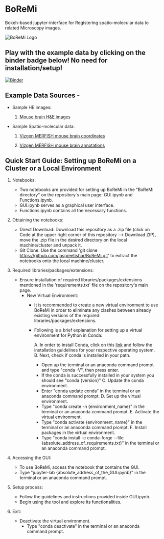 # BoReMi
Bokeh-based jupyter-interface for Registering spatio-molecular data to related Microscopy images.

![BoReMi Logo](https://user-images.githubusercontent.com/103258471/197501791-dc7997a2-9e4e-44e9-ba6e-17af6dd57130.jpg)

## Play with the example data by clicking on the binder badge below! No need for installation/setup!

[![Binder](https://mybinder.org/badge_logo.svg)](https://mybinder.org/v2/gh/jaspreetishar/BoReMi/main?urlpath=/lab/tree/Binder/GUI.ipynb)


## Example Data Sources -

- Sample HE images:

  1. [Mouse brain H&E images](https://mouse.brain-map.org/experiment/siv?id=100142143&imageId=102162242&imageType=atlas&initImage=atlas&showSubImage=y&contrast=0.5,0.5,0,255,4)

- Sample Spatio-molecular data:

  1. [Vizgen MERFISH mouse brain coordinates](https://storage.cloud.google.com/public-datasets-vizgen-merfish/datasets/mouse_brain_map/BrainReceptorShowcase/Slice2/Replicate1/cell_metadata_S2R1.csv)

  2. [Vizgen MERFISH mouse brain annotations](https://colab.research.google.com/drive/1OxJRO19cPsDW0JGAh4tLJjgOl7EMxQbP?usp=sharing&__hstc=30510752.4cb8d6b89fad2fa65d62bdaf607b6668.1649443550209.1649443550209.1649443550209.1&__hssc=30510752.10.1649443550210&__hsfp=2047326768&hsCtaTracking=070f4af1-2595-44c8-9779-4da89d538482%7Cf4313de5-25c4-4677-9fd6-82cf71d4fdc4#scrollTo=SDqqXPqBHpvx)


## Quick Start Guide: Setting up BoReMi on a Cluster or a Local Environment

1. Notebooks:
   - Two notebooks are provided for setting up BoReMi in the "BoReMi directory" on the repository's main page: GUI.ipynb and Functions.ipynb.
   - GUI.ipynb serves as a graphical user interface.
   - Functions.ipynb contains all the necessary functions.
  
2. Obtaining the notebooks:
   - Direct Download: Download this repository as a .zip file (click on Code at the upper right corner of this repository --> Download ZIP), move the .zip file in the   desired directory on the local machine/cluster and unpack it. 
   - Git Clone: Use the command 'git clone https://github.com/jaspreetishar/BoReMi.git' to extract the notebooks onto the local machine/cluster.

3. Required libraries/packages/extensions:
   - Ensure installation of required libraries/packages/extensions mentioned in the 'requirements.txt' file on the repository's main page.
     - New Virtual Environment:
       - It is recommended to create a new virtual environment to use BoReMi in order to eliminate any clashes between already existing versions of the required libraries/packages/extensions.
       - Following is a brief explanation for setting up a virtual environment for Python in Conda:

         A. In order to install Conda, click on this [link](https://docs.conda.io/en/latest/miniconda.html) and follow the installation guidelines for your respective operating system.
         B. Next, check if conda is installed in your path.
            - Open up the terminal or an anaconda command prompt and type "conda -V", then press enter.
            - If the conda is successfully installed in your system you should see "conda {version}"
         C. Update the conda environment.
            - Enter "conda update conda" in the terminal or an anaconda command prompt.
         D. Set up the virtual environment.
            - Type "conda create -n {environment_name}" in the terminal or an anaconda command prompt.
         E. Activate the virtual environment.
            - Type "conda activate {environment_name}" in the terminal or an anaconda command prompt.
         F. Install packages in the virtual environment.
            - Type "conda install -c conda-forge --file {absolute_address_of_requirements.txt}" in the terminal or an anaconda command prompt.

4. Accessing the GUI:
   - To use BoReMi, access the notebook that contains the GUI.
   - Type "jupyter-lab {absolute_address_of_the_GUI.ipynb}" in the terminal or an anaconda command prompt.

5. Setup process:
   - Follow the guidelines and instructions provided inside GUI.ipynb.
   - Begin using the tool and explore its functionalities.

6. Exit:
   - Deactivate the virtual environment.
     - Type "conda deactivate" in the terminal or an anaconda command prompt.
